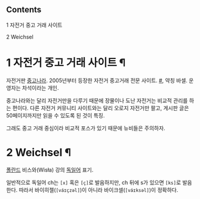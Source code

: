 ## Contents

    

1 자전거 중고 거래 사이트

2 Weichsel

# 1 자전거 중고 거래 사이트 ¶

자전거판 [중고나라](%EC%A4%91%EA%B3%A0%EB%82%98%EB%9D%BC.md). 2005년부터 등장한 자전거 중고거래
전문 사이트. [#](http://www.bikesell.co.kr/), 약칭 바셀. 운영자는 차석이라는 개인.

  

중고나라와는 달리 자전거만을 다루기 때문에 장물이나 도난 자전거는 비교적 관리를 하는 편이다. 다른 자전거 커뮤니티 사이트와는 달리 오로지
자전거만 팔고, 게시판 글은 50페이지까지만 읽을 수 있도록 된 것이 특징.  

  

그래도 중고 거래 중심이라 비교적 포스가 있기 때문에 뉴비들은 주의하자.  

# 2 Weichsel ¶

[폴란드](%ED%8F%B4%EB%9E%80%EB%93%9C.md) 비스와(Wisła) 강의
[독일어](%EB%8F%85%EC%9D%BC%EC%96%B4.md) 표기.

  

일반적으로 독일어 ch는 `[x]` 혹은 `[ç]`로 발음하지만, ch 뒤에 s가 있으면 `[ks]`로 발음한다. 따라서
바이히젤(`[váɪçzəl]`)이 아니라 바이크셀(`[váɪksəl]`)이 정확하다.

